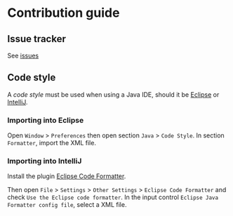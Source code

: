 # Contribution guide

## Issue tracker

See [issues](./issues)

## Code style

A _code style_ must be used when using a Java IDE, should it be [Eclipse](https://www.eclipse.org/) or [IntelliJ](https://www.jetbrains.com/idea/).

### Importing into Eclipse

Open `Window` > `Preferences` then open section `Java` > `Code Style`.
In section `Formatter`, import the XML file.

### Importing into IntelliJ

Install the plugin [Eclipse Code Formatter](https://plugins.jetbrains.com/plugin/6546-eclipse-code-formatter).

Then open `File` > `Settings` > `Other Settings` > `Eclipse Code Formatter` and check `Use the Eclipse code formatter`.
In the input control `Eclipse Java Formatter config file`, select a XML file.
